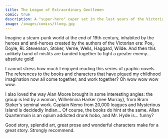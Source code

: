 ```yaml
---
title: The League of Extraordinary Gentlemen
comic: true
description: A "super-hero" caper set in the last years of the Victorian era, based on "super" characters from the literature and pulp-fiction of that time.
image: /images/comics/tloeg.jpg
---
```


Imagine a steam-punk world at the end of 19th century, inhabited by the heroes and anti-heroes created by the authors of the Victorian era: Poe, Doyle, RL Stevenson, Stoker, Verne, Wells, Haggard, Wilde. And then this unlikely band of misfits are banded together to fight a greater enemy... absolute gold!

I cannot stress how much I enjoyed reading this series of graphic novels. The references to the books and characters that have piqued my childhood imagination now all come together, and work together? Oh wow wow wow wow.

I also loved the way Alan Moore brought in some interesting angles: the group is led by a woman, Wilhelmina Harker (nee Murray), from Bram Stoker's seminal work. Captain Nemo from 20,000 leagues and Mysterious Island is decidedly Indian... Of course, the books do hint at the same. Allan Quartermain is an opium addicted drunk hobo, and Mr. Hyde is... funny?

Good story, splendid art, great prose and wonderful characters make for a great story. Strongly recommend.

